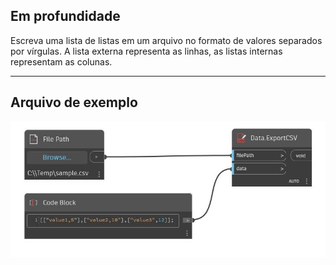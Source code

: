 ## Em profundidade
Escreva uma lista de listas em um arquivo no formato de valores separados por vírgulas. A lista externa representa as linhas, as listas internas representam as colunas.
___
## Arquivo de exemplo

![ExportCSV](./DSOffice.Data.ExportCSV_img.jpg)

